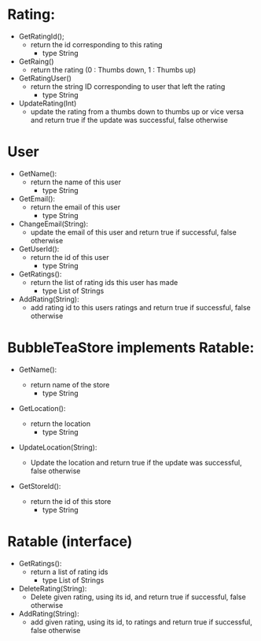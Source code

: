 ﻿# Rating:
- GetRatingId();
	- return the id corresponding to this rating
		- type String
- GetRaing()
	- return the rating (0 : Thumbs down, 1 : Thumbs up)
- GetRatingUser()
	- return the string ID corresponding to user that left the rating
		- type String
- UpdateRating(Int)
	- update the rating from a thumbs down to thumbs up or vice versa and return true if the update was successful, false otherwise


# User
- GetName():
	- return the name of this user
		- type String
- GetEmail():
	- return the email of this user
		- type String
- ChangeEmail(String):
	- update the email of this user and return true if successful, false otherwise
- GetUserId():
	- return the id of this user
		- type String
- GetRatings():
	- return the list of rating ids this user has made
		- type List of Strings
- AddRating(String):
	- add rating id to this users ratings and return true if successful, false otherwise
		

# BubbleTeaStore implements Ratable:
- GetName():
	- return name of the store
		- type String
- GetLocation():
	- return the location
		- type String
- UpdateLocation(String):
	- Update the location and return true if the update was successful, false otherwise

- GetStoreId():
	- return the id of this store
		- type String

# Ratable (interface)
- GetRatings():
	- return a list of rating ids
		- type List of Strings
- DeleteRating(String):
	- Delete given rating, using its id, and return true if successful, false otherwise
- AddRating(String):
	- add given rating, using its id, to ratings and return true if successful, false otherwise




